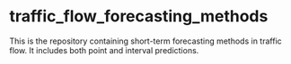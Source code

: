 # traffic_flow_forecasting_methods
This is the repository containing short-term forecasting methods in traffic flow. It includes both point and interval predictions.
